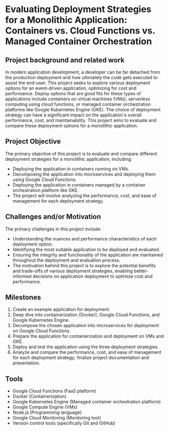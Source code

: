 # Evaluating Deployment Strategies for a Monolithic Application: Containers vs. Cloud Functions vs. Managed Container Orchestration

## Project background and related work

In modern application development, a developer can be far detached from the production deployment and how ultimately the code gets executed to assist the end-user. This project seeks to explore various deployment options for an event-driven application, optimizing for cost and performance. Deploy options that are good fits for these types of applications include containers on virtual machines (VMs), serverless computing using cloud functions, or managed container orchestration platforms like Google Kubernetes Engine (GKE). The choice of deployment strategy can have a significant impact on the application's overall performance, cost, and maintainability. This project aims to evaluate and compare these deployment options for a monolithic application.

## Project Objective

The primary objective of this project is to evaluate and compare different deployment strategies for a monolithic application, including:

- Deploying the application in containers running on VMs.
- Decomposing the application into microservices and deploying them using Google Cloud Functions.
- Deploying the application in containers managed by a container orchestration platform like GKE.
- The project will involve analyzing the performance, cost, and ease of management for each deployment strategy.

## Challenges and/or Motivation

The primary challenges in this project include:

- Understanding the nuances and performance characteristics of each deployment option.
- Identifying the most suitable application to be deployed and evaluated.
- Ensuring the integrity and functionality of the application are maintained throughout the deployment and evaluation process.
- The motivation behind this project is to explore the potential benefits and trade-offs of various deployment strategies, enabling better-informed decisions on application deployment to optimize cost and performance.

## Milestones

1. Create an example application for deployment.
2. Deep dive into containerization (Docker), Google Cloud Functions, and Google Kubernetes Engine.
3. Decompose the chosen application into microservices for deployment on Google Cloud Functions.
4. Prepare the application for containerization and deployment on VMs and GKE.
5. Deploy and test the application using the three deployment strategies.
6. Analyze and compare the performance, cost, and ease of management for each deployment strategy; finalize project documentation and presentation.

## Tools

- Google Cloud Functions (FaaS platform)
- Docker (Containerization)
- Google Kubernetes Engine (Managed container orchestration platform)
- Google Compute Engine (VMs)
- Node.js (Programming language)
- Google Cloud Monitoring (Monitoring tool)
- Version control tools (specifically Git and GitHub)
